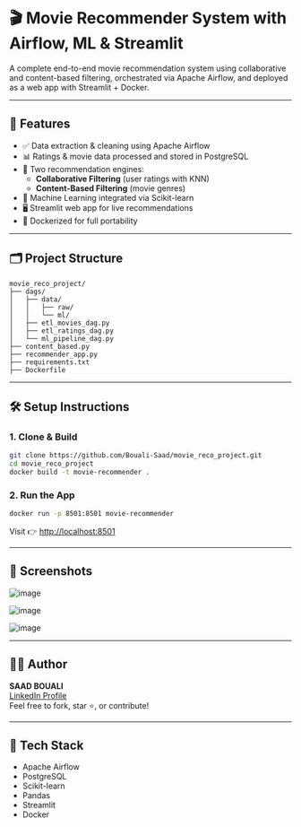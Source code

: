 
# 🎬 Movie Recommender System with Airflow, ML & Streamlit

A complete end-to-end movie recommendation system using collaborative and content-based filtering, orchestrated via Apache Airflow, and deployed as a web app with Streamlit + Docker.

---

## 🚀 Features

- ✅ Data extraction & cleaning using Apache Airflow
- 📊 Ratings & movie data processed and stored in PostgreSQL
- 🎯 Two recommendation engines:
  - **Collaborative Filtering** (user ratings with KNN)
  - **Content-Based Filtering** (movie genres)
- 🧪 Machine Learning integrated via Scikit-learn
- 🖥️ Streamlit web app for live recommendations
- 🐳 Dockerized for full portability

---

## 🗂️ Project Structure

```
movie_reco_project/
├── dags/
│   ├── data/
│   │   ├── raw/
│   │   └── ml/
│   ├── etl_movies_dag.py
│   ├── etl_ratings_dag.py
│   └── ml_pipeline_dag.py
├── content_based.py
├── recommender_app.py
├── requirements.txt
├── Dockerfile
```

---

## 🛠️ Setup Instructions

### 1. Clone & Build

```bash
git clone https://github.com/Bouali-Saad/movie_reco_project.git
cd movie_reco_project
docker build -t movie-recommender .
```

### 2. Run the App

```bash
docker run -p 8501:8501 movie-recommender
```

Visit 👉 [http://localhost:8501](http://localhost:8501)

---

## 📸 Screenshots
![image](https://github.com/user-attachments/assets/66197664-d666-4134-913e-e50b325a63ed)

![image](https://github.com/user-attachments/assets/6d00c059-1d85-4367-9a34-29006ba3c566)


![image](https://github.com/user-attachments/assets/8190c9a1-da74-41ae-af9c-10cfbb70abce)


---

## 👨‍💻 Author

**SAAD BOUALI**  
[LinkedIn Profile](https://www.linkedin.com/in/saad-bouali)  
Feel free to fork, star ⭐, or contribute!

---

## 📌 Tech Stack

- Apache Airflow
- PostgreSQL
- Scikit-learn
- Pandas
- Streamlit
- Docker
